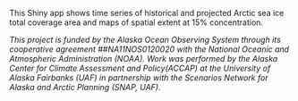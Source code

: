 This Shiny app shows time series of historical and projected Arctic sea ice total coverage area and maps of spatial extent at 15% concentration.

*This project is funded by the Alaska Ocean Observing System through its cooperative agreement ##NA11NOS0120020 with the National Oceanic and Atmospheric Administration (NOAA). Work was performed by the Alaska Center for Climate Assessment and Policy(ACCAP) at the University of Alaska Fairbanks (UAF) in partnership with the Scenarios Network for Alaska and Arctic Planning (SNAP, UAF).*
